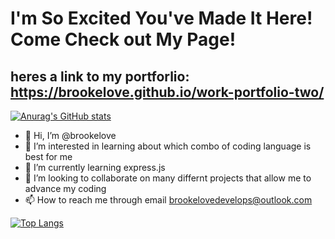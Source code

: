  # I'm So Excited You've Made It Here! Come Check out My Page!
 ## heres a link to my portforlio: https://brookelove.github.io/work-portfolio-two/
[![Anurag's GitHub stats](https://github-readme-stats.vercel.app/api?username=brookelove&theme=calm)](https://github.com/anuraghazra/github-readme-stats)

- 👋 Hi, I’m @brookelove
- 👀 I’m interested in learning about which combo of coding language is best for me 
- 🌱 I’m currently learning express.js
- 💞️ I’m looking to collaborate on many differnt projects that allow me to advance my coding
- 📫 How to reach me through email brookelovedevelops@outlook.com

[![Top Langs](https://github-readme-stats.vercel.app/api/top-langs/?username=brookelove&theme=calm)](https://github.com/anuraghazra/github-readme-stats)

<!---
brookelove/brookelove is a ✨ special ✨ repository because its `README.md` (this file) appears on your GitHub profile.
You can click the Preview link to take a look at your changes.
--->
